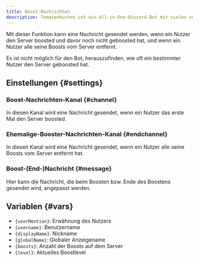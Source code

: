 ```yaml
---
title: Boost-Nachrichten
description: TomatenKuchen ist ein All-in-One-Discord-Bot mit vielen verschiedenen Funktionen. Erklärt, wie man Nachrichten bei neuen Boostern oder ehemaligen Boostern senden kann.
---
```


Mit dieser Funktion kann eine Nachricht gesendet werden, wenn ein Nutzer den Server boosted und davor noch nicht geboosted hat, und wenn ein Nutzer alle seine Boosts vom Server entfernt.

Es ist nicht möglich für den Bot, herauszufinden, wie oft ein bestimmter Nutzer den Server geboosted hat.

## Einstellungen {#settings}

### Boost-Nachrichten-Kanal {#channel}

In diesen Kanal wird eine Nachricht gesendet, wenn ein Nutzer das erste Mal den Server boosted.

### Ehemalige-Booster-Nachrichten-Kanal {#endchannel}

In diesen Kanal wird eine Nachricht gesendet, wenn ein Nutzer alle seine Boosts vom Server entfernt hat.

### Boost-(End-)Nachricht {#message}

Hier kann die Nachricht, die beim Boosten bzw. Ende des Boostens gesendet wird, angepasst werden.

## Variablen {#vars}

- `{userMention}`: Erwähnung des Nutzers
- `{username}`: Benutzername
- `{displayName}`: Nickname
- `{globalName}`: Globaler Anzeigename
- `{boosts}`: Anzahl der Boosts auf dem Server
- `{level}`: Aktuelles Boostlevel
